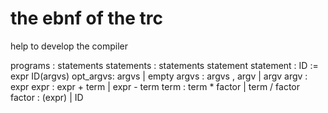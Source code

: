 # the ebnf of the trc

help to develop the compiler

programs : statements
statements : statements statement
statement :
    ID := expr
    ID(argvs)
opt_argvs: argvs | empty
argvs : argvs , argv | argv
argv : expr
expr : expr + term | expr - term
term : term * factor | term / factor
factor : (expr) | ID
